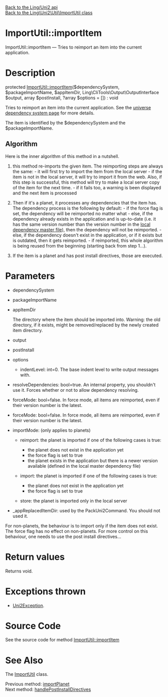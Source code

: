 [Back to the Ling/Uni2 api](https://github.com/lingtalfi/Uni2/blob/master/doc/api/Ling/Uni2.md)<br>
[Back to the Ling\Uni2\Util\ImportUtil class](https://github.com/lingtalfi/Uni2/blob/master/doc/api/Ling/Uni2/Util/ImportUtil.md)


ImportUtil::importItem
================



ImportUtil::importItem — Tries to reimport an item into the current application.




Description
================


protected [ImportUtil::importItem](https://github.com/lingtalfi/Uni2/blob/master/doc/api/Ling/Uni2/Util/ImportUtil/importItem.md)($dependencySystem, $packageImportName, $appItemDir, Ling\CliTools\Output\OutputInterface $output, array $postInstall, ?array $options = []) : void




Tries to reimport an item into the current application.
See the [universe dependency system page](https://github.com/lingtalfi/TheScientist/blob/master/universe-dependencies-2019.md) for more details.

The item is identified by the $dependencySystem and the $packageImportName.


Algorithm
--------------
Here is the inner algorithm of this method in a nutshell.

1. this method re-imports the given item.
     The reimporting steps are always the same:
         - it will first try to import the item from the local server
         - if the item is not in the local server, it will try to import it from the web.
                 Also, if this step is successful, this method will try to make a local server copy of the item
                 for the next time.
         - if it fails too, a warning is been displayed and the next item is processed

2. Then if it's a planet, it processes any dependencies that the item has.
     The dependency process is the following by default:
         - if the force flag is set, the dependency will be reimported no matter what
         - else, if the dependency already exists in the application and is up-to-date (i.e. it has the same
             version number than the version number in the [local dependency master file](https://github.com/lingtalfi/Uni2/blob/master/README.md#the-dependency-master-file)), then
             the dependency will not be reimported.
         - else, if the dependency doesn't exist in the application, or if it exists but is outdated,
             then it gets reimported.
         - if reimported, this whole algorithm is being reused from the beginning (starting back from step 1...).

3. If the item is a planet and has post install directives, those are executed.




Parameters
================


- dependencySystem

    

- packageImportName

    

- appItemDir

    The directory where the item should be imported into.
Warning: the old directory, if it exists, might be removed/replaced by the newly created item directory.

- output

    

- postInstall

    

- options

    - indentLevel: int=0. The base indent level to write output messages with.
- resolveDependencies: bool=true. An internal property, you shouldn't use it. Forces whether or not to allow dependency resolving.
- forceMode: bool=false. In force mode, all items are reimported, even if their version number is the latest.
- forceMode: bool=false. In force mode, all items are reimported, even if their version number is the latest.
- importMode: (only applies to planets)

     - reimport: the planet is imported if one of the following cases is true:

         - the planet does not exist in the application yet
         - the force flag is set to true
         - the planet exists in the application but there is a newer version available (defined in the local master dependency file)

     - import: the planet is imported if one of the following cases is true:

         - the planet does not exist in the application yet
         - the force flag is set to true

     - store: the planet is imported only in the local server




- _appReplacedItemDir: used by the PackUni2Command. You should not used it.



For non-planets, the behaviour is to import only if the item does not exist.
The force flag has no effect on non-planets.
For more control on this behaviour, one needs to use the post install directives...


Return values
================

Returns void.


Exceptions thrown
================

- [Uni2Exception](https://github.com/lingtalfi/Uni2/blob/master/doc/api/Ling/Uni2/Exception/Uni2Exception.md).&nbsp;







Source Code
===========
See the source code for method [ImportUtil::importItem](https://github.com/lingtalfi/Uni2/blob/master/Util/ImportUtil.php#L222-L540)


See Also
================

The [ImportUtil](https://github.com/lingtalfi/Uni2/blob/master/doc/api/Ling/Uni2/Util/ImportUtil.md) class.

Previous method: [importPlanet](https://github.com/lingtalfi/Uni2/blob/master/doc/api/Ling/Uni2/Util/ImportUtil/importPlanet.md)<br>Next method: [handlePostInstallDirectives](https://github.com/lingtalfi/Uni2/blob/master/doc/api/Ling/Uni2/Util/ImportUtil/handlePostInstallDirectives.md)<br>

